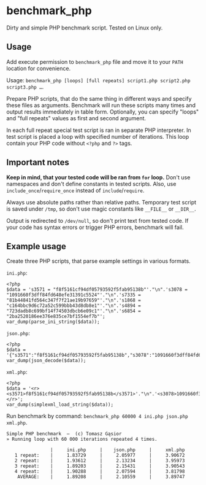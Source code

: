 benchmark_php
===

Dirty and simple PHP benchmark script. Tested on Linux only.

Usage
---

Add execute permission to `benchmark_php` file and move it to your `PATH` location for convenience.

Usage: `benchmark_php [loops] [full repeats] script1.php script2.php script3.php …`.

Prepare PHP scripts, that do the same thing in different ways and specify these files as arguments. Benchmark will run these scripts many times and output results immediately in table form. Optionally, you can specify "loops" and "full repeats" values as first and second argument.

In each full repeat special test script is ran in separate PHP interpreter. In test script is placed a loop with specified number of iterations. This loop contain your PHP code without `<?php` and `?>` tags.

Important notes
---

**Keep in mind, that your tested code will be ran from `for` loop.** Don't use namespaces and don't define constants in tested scripts. Also, use `include_once`/`require_once` instead of `include`/`require`.

Always use absolute paths rather than relative paths. Temporary test script is saved under `/tmp`, so don't use magic constants like `__FILE__` or `__DIR__`.

Output is redirected to `/dev/null`, so don't print text from tested code. If your code has syntax errors or trigger PHP errors, benchmark will fail.

Example usage
---

Create three PHP scripts, that parse example settings in various formats.

`ini.php`:

	<?php
	$data = 's3571 = "f8f5161cf94df05793592f5fab95138b"'."\n".'s3078 = "1091660f3dff84fd648efe31391c5524"'."\n".'s7335 = "81b44841fd564c347f7f21ae19b97659"'."\n".'s1868 = "c164bbc9d6c72a52c599bbb43d8db8e1"'."\n".'s4894 = "723dadb8c699bf14f74503dbcb6e09c1"'."\n".'s6854 = "2ba2520186ee376e835ce7bf1554ef7b"';
	var_dump(parse_ini_string($data));

`json.php`:

	<?php
	$data = '{"s3571":"f8f5161cf94df05793592f5fab95138b","s3078":"1091660f3dff84fd648efe31391c5524","s7335":"81b44841fd564c347f7f21ae19b97659","s1868":"c164bbc9d6c72a52c599bbb43d8db8e1","s4894":"723dadb8c699bf14f74503dbcb6e09c1","s6854":"2ba2520186ee376e835ce7bf1554ef7b"}';
	var_dump(json_decode($data));

`xml.php`:

	<?php
	$data = '<r><s3571>f8f5161cf94df05793592f5fab95138b</s3571>'."\n".'<s3078>1091660f3dff84fd648efe31391c5524</s3078>'."\n".'<s7335>81b44841fd564c347f7f21ae19b97659</s7335>'."\n".'<s1868>c164bbc9d6c72a52c599bbb43d8db8e1</s1868>'."\n".'<s4894>723dadb8c699bf14f74503dbcb6e09c1</s4894>'."\n".'<s6854>2ba2520186ee376e835ce7bf1554ef7b</s6854></r>';
	var_dump(simplexml_load_string($data));

Run benchmark by command: `benchmark_php 60000 4 ini.php json.php xml.php`.

	Simple PHP benchmark  —  (c) Tomasz Gąsior
	» Running loop with 60 000 iterations repeated 4 times.

	                |     ini.php     |    json.php     |     xml.php
	   1 repeat:    |     1.83729     |     2.05977     |     3.90672
	   2 repeat:    |     1.93612     |     2.13234     |     3.95973
	   3 repeat:    |     1.89203     |     2.15431     |     3.90543
	   4 repeat:    |     1.90288     |     2.07594     |     3.81798
	    AVERAGE:    |     1.89208     |     2.10559     |     3.89747
